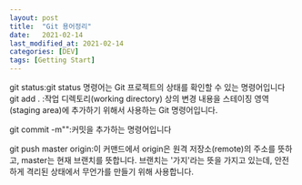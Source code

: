```yaml
---
layout: post
title:  "Git 용어정리"
date:   2021-02-14
last_modified_at: 2021-02-14
categories: [DEV]
tags: [Getting Start]
---
```

git status:git status 명령어는 Git 프로젝트의 상태를 확인할 수 있는 명령어입니다      
git add . :작업 디렉토리(working directory) 상의 변경 내용을 스테이징 영역(staging area)에 추가하기 위해서 사용하는 Git 명령어입니다.    

  git commit -m"":커밋을 추가하는 명령어입니다  
  
git push master origin:이 커맨드에서 origin은 원격 저장소(remote)의 주소를 뜻하고, master는 현재 브랜치를 뜻합니다.
브랜치는 '가지'라는 뜻을 가지고 있는데, 안전하게 격리된 상태에서 무언가를 만들기 위해 사용합니다.